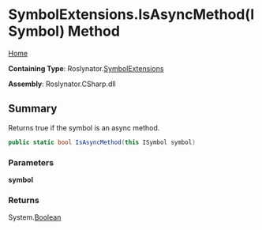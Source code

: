 # SymbolExtensions\.IsAsyncMethod\(ISymbol\) Method

[Home](../../../README.md)

**Containing Type**: Roslynator\.[SymbolExtensions](../README.md)

**Assembly**: Roslynator\.CSharp\.dll

## Summary

Returns true if the symbol is an async method\.

```csharp
public static bool IsAsyncMethod(this ISymbol symbol)
```

### Parameters

**symbol**

### Returns

System\.[Boolean](https://docs.microsoft.com/en-us/dotnet/api/system.boolean)

